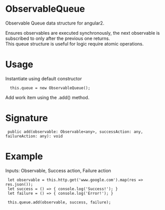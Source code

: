 # ObservableQueue
Observable Queue data structure for angular2.  

Ensures observables are executed synchronously, the next observable is subscribed to only after the previous one returns.  
This queue structure is useful for logic require atomic operations.

# Usage
Instantiate using default constructor
```
  this.queue = new ObservableQueue();
 ```
 
Add work item using the .add() method. 
 
# Signature
 ```
  public add(observable: Observable<any>, successAction: any, failureAction: any): void
 ```
 
# Example
Inputs: Observable, Success action, Failure action  
 ```
  let observable = this.http.get('www.google.com').map(res => res.json());
  let success = () => { console.log('Success!'); }
  let failure = () => { console.log('Error!'); }
  
  this.queue.add(observable, success, failure);
  ```
